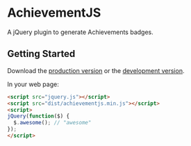 # AchievementJS

A jQuery plugin to generate Achievements badges.

## Getting Started

Download the [production version][min] or the [development version][max].

[min]: https://raw.github.com/alexcheuk/jquery-achievementjs/master/dist/jquery.achievementjs.min.js
[max]: https://raw.github.com/alexcheuk/jquery-achievementjs/master/dist/jquery.achievementjs.js

In your web page:

```html
<script src="jquery.js"></script>
<script src="dist/achievementjs.min.js"></script>
<script>
jQuery(function($) {
  $.awesome(); // "awesome"
});
</script>
```
